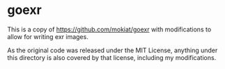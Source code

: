# goexr

This is a copy of https://github.com/mokiat/goexr with modifications to allow for writing exr images.

As the original code was released under the MIT License, anything under this directory
is also covered by that license, including my modifications.
